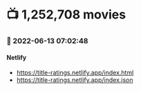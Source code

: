 # :tv: 1,252,708 movies
### :date: 2022-06-13 07:02:48
#### Netlify
- <a href='https://title-ratings.netlify.app/index.html' target='_blank'>https://title-ratings.netlify.app/index.html</a>
- <a href='https://title-ratings.netlify.app/index.json' target='_blank'>https://title-ratings.netlify.app/index.json</a>
